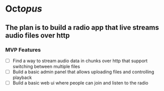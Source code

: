 # Oct*opus*


## The plan is to build a radio app that live streams audio files over http


### MVP Features
- [ ] Find a way to stream audio data in chunks over http that support switching between multiple files
- [ ] Build a basic admin panel that allows uploading files and controlling playback
- [ ] Build a basic web ui where people can join and listen to the radio

